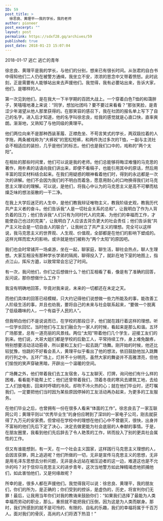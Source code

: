```yaml
---
ID: 59
post_title: >
  徐忠良、黄理平——我的学长，我的老师
author: pioneer
post_excerpt: ""
layout: post
permalink: https://sdxf28.gq/archives/59
published: true
post_date: 2018-01-23 15:07:04
---
```

2018-01-17 逃亡 逃亡的青年

徐忠良、黄理平是我的学长，与他们的分别，想来已有很长时间。从张君的自白书中得知他们二人仍在被警方通缉，我坐立不安，浓浓的思念中又带着愤怒。此时此刻，正是需要有人能够站出来去声援他们。我觉得，我有必要站出来，告诉大家，他们，是哪样的人。

第一次见到他们，是在我大一下半学期的百团大战上。一个穿着白色T恤的和蔼胖子，笑嘻嘻地凑上来说：“同学，想加社团吗？要不要过来看看？”那张笑脸，是青涩少年渴望从他人那里获得的。在那笑容的感召下，我在社团的报名单上写下了自己的名字。进入后才知道，他的名字叫徐忠良，给我的感觉就是心直口快，直率爽朗。渐渐地，又熟知了与他同级的黄理平。

他们两位向来不是那种西装革履、正襟危坐、不苟言笑式的学长，两双趿拉着的人字拖，两条被戏称为“大裤衩”的宽松短裤，和两件洗过多次的T恤，一副与主流社会不相适应的装扮，几乎是他们的标志。他们也是我们口中的，戏称的“两个太阳”。

在相处的那些时间里，他们可以说是我的老师。他们总能够将晦涩难懂的马克思的著作，用朴素的话语向我们讲出来，即便不看稿子，也能引用其中的原话，然后用丰富的现实材料结合起来。在我们用疑惑的眼神看着他们时，得到的永远都是一次次的讲解。他们不会因为我们的不明白而着急，愿意用耐心的口吻换得我们对马克思主义理论的理解。可以说，是他们，将我心中认为的马克思主义是高不可攀而枯燥乏味的想法驱散的一干二净。

在我上大学后迷茫的人生中，是他们教我辩证唯物主义，教我阶级史观，教我历代共产主义者的奋斗。他们告诉我“人是一切社会关系的总和”，让我明白了作为人背负着的压力；他们告诉我“人们只有为同时代人的完美、为他们的幸福而工作，才能使自己也过的完美”，让我明白了人应该去背负更大的社会责任；他们告诉我“共产主义社会是一切自由人的联合”，让我树立了共产主义的理想。完全可以这样说，我马克思主义的世界观、人生观、价值观，全部都是在他们的影响下塑成的。这样光辉而宏大的影响，或许就是他们被称为“两个太阳”的原因吧。

我们也会时常铺开一场桌游，坐在一起，聊家庭，聊生活，聊社会热点，聊人生理想。大家互相没有那种学长学弟的隔阂，聊得投入了，就趴在地下室的地图上，指点江山，挥斥方遒，以致常常会忘记了时间。

有一次，我问他们，你们之后想做什么？他们互相看了看，像是有了准确的回答，反问说，那你想做什么工作？

我没有明确地回答，毕竟对我来说，未来的一切都还在未定之天。

而他们具体的回答已经模糊，只大约记得他们说想做一些力所能及的事，能改善工人阶级生活的事，并且也劝我，要将自己的未来与社会联系起来，“要做一个脱离了低级趣味的人，一个有益于人民的人”。

但我明白他们不是说说而已，在学校的那段日子，他们就在践行着这样的理想。听一位学长回忆，当时他们与工友们融合为一家人的时候，看起来是那么和谐。五环广场那里，总有一道亮丽的风景线。两位“太阳”带着他们几个学生，迎接工友们的到来。他们说，大哥大姐们都是学校的后勤工人，平常持续工作，身上难免酸疼，特别想要活动活动筋骨，所以要和工友们一起去跳广场舞。刚开始的时候，他还比较犹豫，怕跳的不好看会丢人，黄理平似乎看出了他的想法，依旧鼓励他加入跳舞的行列之中。五环广场上，灯并不十分明亮，虽然大家的舞姿并不高雅漂亮，但他们愉悦的笑声穿破黑暗，开辟出一个温暖的空间。

广场舞之外，他们带着我们去工友宿舍，与工友聊天、打牌，询问他们有什么样的困难，看看能不能帮上忙；他们还曾带着我们，顶着冬夜的寒风去建筑工地，去给工人们放电影，回来时呼啸的冷风，却吹不冷火热的心；就在他们毕业时，还叮嘱我们，一定要把他们当时因为某些原因停掉的工友活动再办起来，为更多的工友服务。

在他们毕业之后，也曾拥有一份在很多人看来“体面的工作”。徐忠良去了一家互联网公司；黄理平则以“优秀毕业生”的身份应聘到了深圳的一家电子公司，刚去就获得了九万元的安家费。但曾经在学校中的理想在他们心中不曾磨灭，很快，出身并不富裕的他们先后下定了决心，决定去做更能为社会底层的人奉献的事情。于是，在朋友圈里，我看到他们先后辞去了令人艳羡的工作，转而投入了别的更具社会属性的工作。

但又有谁能想到，有一天，在一个社会主义国家，这样践行马克思主义理想的人，会因言获罪，网上追逃呢？他们所做的一切，无非是宣传马克思主义的思想，无非是用毛泽东思想去分析问题，无非是永远站在被压迫者的这一边，难道这也是不允许的吗？对于信仰马克思主义的进步青年，这次当地警方如此殚精竭虑地抓捕他们，如此害怕他们，又是何缘故呢？

所幸的是，很多人都在声援他们。我觉得我可以说：徐忠良、黄理平，我的朋友们，你们的所为，是正确的；你们受到的控诉，是虚伪的，历史，将宣判你们无罪！最后，让我用当年你们对我的教诲来鼓励你们：“如果我们选择了最能为人类幸福而劳动的职业，那么，重担就不能把我们压倒，因为这是为人类而献身。那时，我们所感到的就不是可怜的、有限的、自私的乐趣，我们的幸福将属于千百万人。面对我们的骨灰，高尚的人们将洒下热泪！”